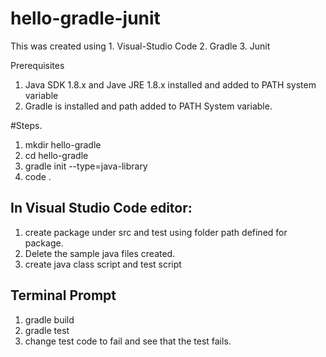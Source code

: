 # hello-gradle-junit
This was created using 
    1. Visual-Studio Code
    2. Gradle
    3. Junit

Prerequisites
1. Java SDK 1.8.x and Jave JRE 1.8.x installed and added to PATH system variable
2. Gradle is installed and path added to PATH System variable.


#Steps.

1. mkdir hello-gradle
2. cd hello-gradle
3. gradle init --type=java-library
4. code .

## In Visual Studio Code editor:

1. create package under src and test using folder path defined for package.
2. Delete the sample java files created.
3. create java class script and test script

## Terminal Prompt
1. gradle build
2. gradle test
3. change test code to fail and see that the test fails.


